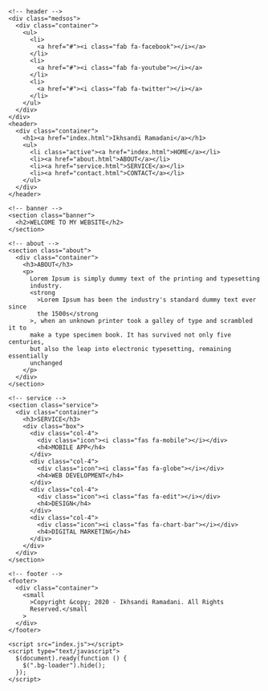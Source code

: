 <!DOCTYPE html>
<html>
  <head>
    <meta charset="utf-8" />
    <meta name="viewport" content="width=device-width, initial-scale=1" />
    <title>Ikhsandi Ramadani</title>
    <link rel="stylesheet" type="text/css" href="style.css" />
    <link
      rel="stylesheet"
      type="text/css"
      href="https://cdnjs.cloudflare.com/ajax/libs/font-awesome/5.13.0/css/all.min.css"
    />
    <script src="https://code.jquery.com/jquery-3.5.1.min.js"></script>
    <script>
      var message = "Maaf,, Dilarang Klik Kanan Di Situs Ini!";
      ///////////////////////////////////
      function clickIE4() {
        if (event.button == 2) {
          alert(message);
          return false;
        }
      }
      function clickNS4(e) {
        if (document.layers || (document.getElementById && !document.all)) {
          if (e.which == 2 || e.which == 3) {
            alert(message);
            return false;
          }
        }
      }
      if (document.layers) {
        document.captureEvents(Event.MOUSEDOWN);
        document.onmousedown = clickNS4;
      } else if (document.all && !document.getElementById) {
        document.onmousedown = clickIE4;
      }
      document.oncontextmenu = new Function("alert(message);return false");
    </script>
  </head>
  <body>
    <!-- loader -->
    <div class="bg-loader">
      <div class="loader"></div>
    </div>

    <!-- header -->
    <div class="medsos">
      <div class="container">
        <ul>
          <li>
            <a href="#"><i class="fab fa-facebook"></i></a>
          </li>
          <li>
            <a href="#"><i class="fab fa-youtube"></i></a>
          </li>
          <li>
            <a href="#"><i class="fab fa-twitter"></i></a>
          </li>
        </ul>
      </div>
    </div>
    <header>
      <div class="container">
        <h1><a href="index.html">Ikhsandi Ramadani</a></h1>
        <ul>
          <li class="active"><a href="index.html">HOME</a></li>
          <li><a href="about.html">ABOUT</a></li>
          <li><a href="service.html">SERVICE</a></li>
          <li><a href="contact.html">CONTACT</a></li>
        </ul>
      </div>
    </header>

    <!-- banner -->
    <section class="banner">
      <h2>WELCOME TO MY WEBSITE</h2>
    </section>

    <!-- about -->
    <section class="about">
      <div class="container">
        <h3>ABOUT</h3>
        <p>
          Lorem Ipsum is simply dummy text of the printing and typesetting
          industry.
          <strong
            >Lorem Ipsum has been the industry's standard dummy text ever since
            the 1500s</strong
          >, when an unknown printer took a galley of type and scrambled it to
          make a type specimen book. It has survived not only five centuries,
          but also the leap into electronic typesetting, remaining essentially
          unchanged
        </p>
      </div>
    </section>

    <!-- service -->
    <section class="service">
      <div class="container">
        <h3>SERVICE</h3>
        <div class="box">
          <div class="col-4">
            <div class="icon"><i class="fas fa-mobile"></i></div>
            <h4>MOBILE APP</h4>
          </div>
          <div class="col-4">
            <div class="icon"><i class="fas fa-globe"></i></div>
            <h4>WEB DEVELOPMENT</h4>
          </div>
          <div class="col-4">
            <div class="icon"><i class="fas fa-edit"></i></div>
            <h4>DESIGN</h4>
          </div>
          <div class="col-4">
            <div class="icon"><i class="fas fa-chart-bar"></i></div>
            <h4>DIGITAL MARKETING</h4>
          </div>
        </div>
      </div>
    </section>

    <!-- footer -->
    <footer>
      <div class="container">
        <small
          >Copyright &copy; 2020 - Ikhsandi Ramadani. All Rights
          Reserved.</small
        >
      </div>
    </footer>

    <script src="index.js"></script>
    <script type="text/javascript">
      $(document).ready(function () {
        $(".bg-loader").hide();
      });
    </script>
  </body>
</html>
